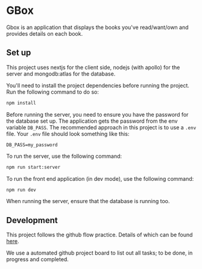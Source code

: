 # GBox

Gbox is an application that displays the books you've read/want/own and provides details on each book.

## Set up

This project uses nextjs for the client side, nodejs (with apollo) for the server and mongodb:atlas for the database.

You'll need to install the project dependencies before running the project. Run the following command to do so:

```sh
npm install
```

Before running the server, you need to ensure you have the password for the database set up. The application gets the password from the env variable `DB_PASS`. The recommended approach in this project is to use a `.env` file. Your `.env` file should look something like this:

```
DB_PASS=my_password
```

To run the server, use the following command:

```sh
npm run start:server
```

To run the front end application (in dev mode), use the following command:

```sh
npm run dev
```

When running the server, ensure that the database is running too.

## Development

This project follows the github flow practice. Details of which can be found [here](https://guides.github.com/introduction/flow/).

We use a automated github project board to list out all tasks; to be done, in progress and completed.
